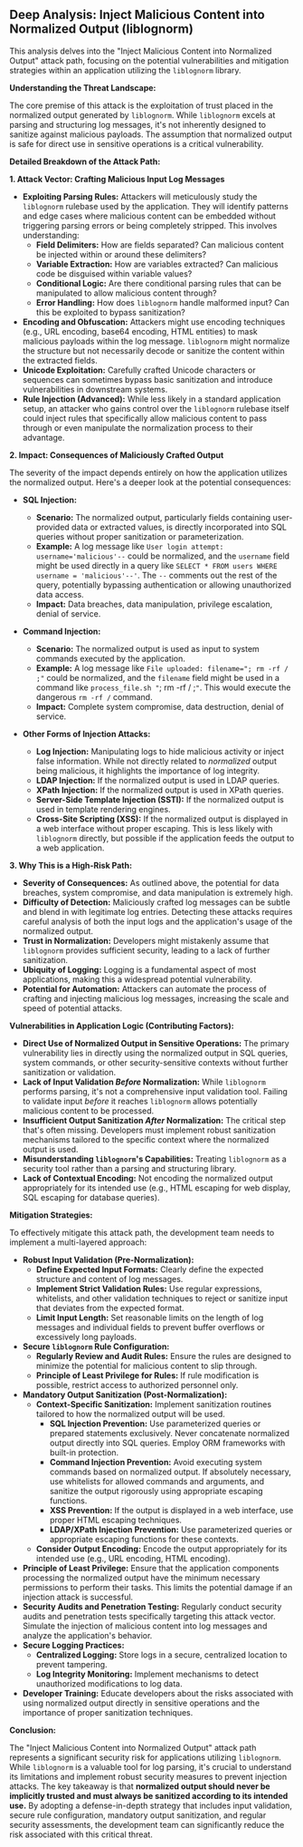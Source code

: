 ## Deep Analysis: Inject Malicious Content into Normalized Output (liblognorm)

This analysis delves into the "Inject Malicious Content into Normalized Output" attack path, focusing on the potential vulnerabilities and mitigation strategies within an application utilizing the `liblognorm` library.

**Understanding the Threat Landscape:**

The core premise of this attack is the exploitation of trust placed in the normalized output generated by `liblognorm`. While `liblognorm` excels at parsing and structuring log messages, it's not inherently designed to sanitize against malicious payloads. The assumption that normalized output is safe for direct use in sensitive operations is a critical vulnerability.

**Detailed Breakdown of the Attack Path:**

**1. Attack Vector: Crafting Malicious Input Log Messages**

* **Exploiting Parsing Rules:** Attackers will meticulously study the `liblognorm` rulebase used by the application. They will identify patterns and edge cases where malicious content can be embedded without triggering parsing errors or being completely stripped. This involves understanding:
    * **Field Delimiters:** How are fields separated? Can malicious content be injected within or around these delimiters?
    * **Variable Extraction:** How are variables extracted? Can malicious code be disguised within variable values?
    * **Conditional Logic:** Are there conditional parsing rules that can be manipulated to allow malicious content through?
    * **Error Handling:** How does `liblognorm` handle malformed input? Can this be exploited to bypass sanitization?
* **Encoding and Obfuscation:** Attackers might use encoding techniques (e.g., URL encoding, base64 encoding, HTML entities) to mask malicious payloads within the log message. `liblognorm` might normalize the structure but not necessarily decode or sanitize the content within the extracted fields.
* **Unicode Exploitation:**  Carefully crafted Unicode characters or sequences can sometimes bypass basic sanitization and introduce vulnerabilities in downstream systems.
* **Rule Injection (Advanced):** While less likely in a standard application setup, an attacker who gains control over the `liblognorm` rulebase itself could inject rules that specifically allow malicious content to pass through or even manipulate the normalization process to their advantage.

**2. Impact: Consequences of Maliciously Crafted Output**

The severity of the impact depends entirely on how the application utilizes the normalized output. Here's a deeper look at the potential consequences:

* **SQL Injection:**
    * **Scenario:** The normalized output, particularly fields containing user-provided data or extracted values, is directly incorporated into SQL queries without proper sanitization or parameterization.
    * **Example:** A log message like `User login attempt: username='malicious'--` could be normalized, and the `username` field might be used directly in a query like `SELECT * FROM users WHERE username = 'malicious'--'`. The `--` comments out the rest of the query, potentially bypassing authentication or allowing unauthorized data access.
    * **Impact:** Data breaches, data manipulation, privilege escalation, denial of service.

* **Command Injection:**
    * **Scenario:** The normalized output is used as input to system commands executed by the application.
    * **Example:** A log message like `File uploaded: filename="; rm -rf / ;"` could be normalized, and the `filename` field might be used in a command like `process_file.sh "`; rm -rf / ;`"`. This would execute the dangerous `rm -rf /` command.
    * **Impact:** Complete system compromise, data destruction, denial of service.

* **Other Forms of Injection Attacks:**
    * **Log Injection:**  Manipulating logs to hide malicious activity or inject false information. While not directly related to *normalized* output being malicious, it highlights the importance of log integrity.
    * **LDAP Injection:** If the normalized output is used in LDAP queries.
    * **XPath Injection:** If the normalized output is used in XPath queries.
    * **Server-Side Template Injection (SSTI):** If the normalized output is used in template rendering engines.
    * **Cross-Site Scripting (XSS):** If the normalized output is displayed in a web interface without proper escaping. This is less likely with `liblognorm` directly, but possible if the application feeds the output to a web application.

**3. Why This is a High-Risk Path:**

* **Severity of Consequences:** As outlined above, the potential for data breaches, system compromise, and data manipulation is extremely high.
* **Difficulty of Detection:**  Maliciously crafted log messages can be subtle and blend in with legitimate log entries. Detecting these attacks requires careful analysis of both the input logs and the application's usage of the normalized output.
* **Trust in Normalization:** Developers might mistakenly assume that `liblognorm` provides sufficient security, leading to a lack of further sanitization.
* **Ubiquity of Logging:** Logging is a fundamental aspect of most applications, making this a widespread potential vulnerability.
* **Potential for Automation:** Attackers can automate the process of crafting and injecting malicious log messages, increasing the scale and speed of potential attacks.

**Vulnerabilities in Application Logic (Contributing Factors):**

* **Direct Use of Normalized Output in Sensitive Operations:** The primary vulnerability lies in directly using the normalized output in SQL queries, system commands, or other security-sensitive contexts without further sanitization or validation.
* **Lack of Input Validation *Before* Normalization:** While `liblognorm` performs parsing, it's not a comprehensive input validation tool. Failing to validate input *before* it reaches `liblognorm` allows potentially malicious content to be processed.
* **Insufficient Output Sanitization *After* Normalization:**  The critical step that's often missing. Developers must implement robust sanitization mechanisms tailored to the specific context where the normalized output is used.
* **Misunderstanding `liblognorm`'s Capabilities:**  Treating `liblognorm` as a security tool rather than a parsing and structuring library.
* **Lack of Contextual Encoding:**  Not encoding the normalized output appropriately for its intended use (e.g., HTML escaping for web display, SQL escaping for database queries).

**Mitigation Strategies:**

To effectively mitigate this attack path, the development team needs to implement a multi-layered approach:

* **Robust Input Validation (Pre-Normalization):**
    * **Define Expected Input Formats:** Clearly define the expected structure and content of log messages.
    * **Implement Strict Validation Rules:**  Use regular expressions, whitelists, and other validation techniques to reject or sanitize input that deviates from the expected format.
    * **Limit Input Length:**  Set reasonable limits on the length of log messages and individual fields to prevent buffer overflows or excessively long payloads.
* **Secure `liblognorm` Rule Configuration:**
    * **Regularly Review and Audit Rules:** Ensure the rules are designed to minimize the potential for malicious content to slip through.
    * **Principle of Least Privilege for Rules:** If rule modification is possible, restrict access to authorized personnel only.
* **Mandatory Output Sanitization (Post-Normalization):**
    * **Context-Specific Sanitization:** Implement sanitization routines tailored to how the normalized output will be used.
        * **SQL Injection Prevention:** Use parameterized queries or prepared statements exclusively. Never concatenate normalized output directly into SQL queries. Employ ORM frameworks with built-in protection.
        * **Command Injection Prevention:** Avoid executing system commands based on normalized output. If absolutely necessary, use whitelists for allowed commands and arguments, and sanitize the output rigorously using appropriate escaping functions.
        * **XSS Prevention:** If the output is displayed in a web interface, use proper HTML escaping techniques.
        * **LDAP/XPath Injection Prevention:** Use parameterized queries or appropriate escaping functions for these contexts.
    * **Consider Output Encoding:** Encode the output appropriately for its intended use (e.g., URL encoding, HTML encoding).
* **Principle of Least Privilege:**  Ensure that the application components processing the normalized output have the minimum necessary permissions to perform their tasks. This limits the potential damage if an injection attack is successful.
* **Security Audits and Penetration Testing:** Regularly conduct security audits and penetration tests specifically targeting this attack vector. Simulate the injection of malicious content into log messages and analyze the application's behavior.
* **Secure Logging Practices:**
    * **Centralized Logging:**  Store logs in a secure, centralized location to prevent tampering.
    * **Log Integrity Monitoring:** Implement mechanisms to detect unauthorized modifications to log data.
* **Developer Training:** Educate developers about the risks associated with using normalized output directly in sensitive operations and the importance of proper sanitization techniques.

**Conclusion:**

The "Inject Malicious Content into Normalized Output" attack path represents a significant security risk for applications utilizing `liblognorm`. While `liblognorm` is a valuable tool for log parsing, it's crucial to understand its limitations and implement robust security measures to prevent injection attacks. The key takeaway is that **normalized output should never be implicitly trusted and must always be sanitized according to its intended use.** By adopting a defense-in-depth strategy that includes input validation, secure rule configuration, mandatory output sanitization, and regular security assessments, the development team can significantly reduce the risk associated with this critical threat.

